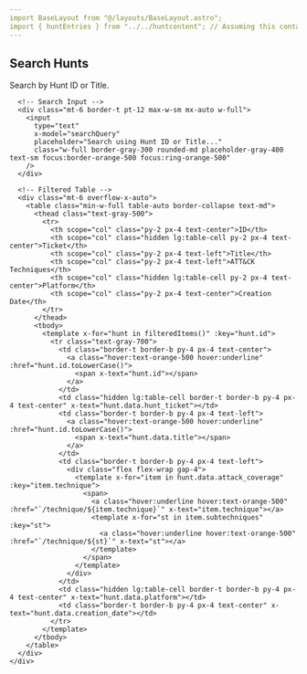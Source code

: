 ```yaml
---
import BaseLayout from "@/layouts/BaseLayout.astro";
import { huntEntries } from "../../huntcontent"; // Assuming this contains your tabular data
---
```


<BaseLayout>
  <section class="bg-white relative overflow-hidden" x-data="{
      searchQuery: '',
      filteredItems() {
        if (this.searchQuery === '') {
          return this.items;
        }
        return this.items.filter(hunt => 
          hunt.id.toLowerCase().includes(this.searchQuery.toLowerCase()) || 
          hunt.data.title.toLowerCase().includes(this.searchQuery.toLowerCase())
        );
      },
      items: huntEntries
    }">
    <div class="w-full mx-auto 2xl:max-w-7xl flex flex-col justify-center py-24 relative p-8">
      <div class="prose text-gray-500 prose-sm prose-headings:font-normal prose-headings:text-xl mx-auto max-w-sm w-full">
        <div>
          <h1>Search Hunts</h1>
          <p class="text-balance">Search by Hunt ID or Title.</p>
        </div>
      </div>

      <!-- Search Input -->
      <div class="mt-6 border-t pt-12 max-w-sm mx-auto w-full">
        <input
          type="text"
          x-model="searchQuery"
          placeholder="Search using Hunt ID or Title..."
          class="w-full border-gray-300 rounded-md placeholder-gray-400 text-sm focus:border-orange-500 focus:ring-orange-500"
        />
      </div>

      <!-- Filtered Table -->
      <div class="mt-6 overflow-x-auto">
        <table class="min-w-full table-auto border-collapse text-md">
          <thead class="text-gray-500">
            <tr>
              <th scope="col" class="py-2 px-4 text-center">ID</th>
              <th scope="col" class="hidden lg:table-cell py-2 px-4 text-center">Ticket</th>
              <th scope="col" class="py-2 px-4 text-left">Title</th>
              <th scope="col" class="py-2 px-4 text-left">ATT&CK Techniques</th>
              <th scope="col" class="hidden lg:table-cell py-2 px-4 text-center">Platform</th>
              <th scope="col" class="py-2 px-4 text-center">Creation Date</th>
            </tr>
          </thead>
          <tbody>
            <template x-for="hunt in filteredItems()" :key="hunt.id">
              <tr class="text-gray-700">
                <td class="border-t border-b py-4 px-4 text-center">
                  <a class="hover:text-orange-500 hover:underline" :href="hunt.id.toLowerCase()">
                    <span x-text="hunt.id"></span>
                  </a>
                </td>
                <td class="hidden lg:table-cell border-t border-b py-4 px-4 text-center" x-text="hunt.data.hunt_ticket"></td>
                <td class="border-t border-b py-4 px-4 text-left">
                  <a class="hover:text-orange-500 hover:underline" :href="hunt.id.toLowerCase()">
                    <span x-text="hunt.data.title"></span>
                  </a>
                </td>
                <td class="border-t border-b py-4 px-4 text-left">
                  <div class="flex flex-wrap gap-4">
                    <template x-for="item in hunt.data.attack_coverage" :key="item.technique">
                      <span>
                        <a class="hover:underline hover:text-orange-500" :href="`/technique/${item.technique}`" x-text="item.technique"></a>
                        <template x-for="st in item.subtechniques" :key="st">
                          <a class="hover:underline hover:text-orange-500" :href="`/technique/${st}`" x-text="st"></a>
                        </template>
                      </span>
                    </template>
                  </div>
                </td>
                <td class="hidden lg:table-cell border-t border-b py-4 px-4 text-center" x-text="hunt.data.platform"></td>
                <td class="border-t border-b py-4 px-4 text-center" x-text="hunt.data.creation_date"></td>
              </tr>
            </template>
          </tbody>
        </table>
      </div>
    </div>
  </section>
</BaseLayout>
